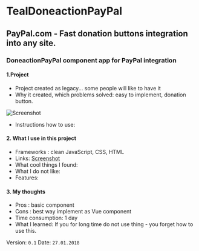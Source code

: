 # TealDoneactionPayPal
## PayPal.com - Fast donation buttons integration into any site.
### DoneactionPayPal component app for PayPal integration

#### 1.Project
 * Project created as legacy... some people will like to have it
 * Why it created, which problems solved: easy to implement, donation button.

 ![Screenshot](https://github.com/BrotherhoodOfEden/TealDoneactionPayPal/blob/master/Screenshot.png "screenshot TealDoneactionPayPal")

 * Instructions how to use:

#### 2. What I use in this project
 * Frameworks : clean JavaScript, CSS, HTML
 * Links: [Screenshot](https://github.com/BrotherhoodOfEden/TealHeartCoinhive/blob/master/Screenshot.png "screenshot TealDoneactionPayPal")
 * What cool things I found:
  * What I do not like:
  * Features:

#### 3. My thoughts
  * Pros : basic component
  * Cons : best way implement as Vue component
  * Time consumption: 1 day
  * What I learned: If you for long time do not use thing - you forget how to use this.

  Version: `0.1`
  Date: `27.01.2018`
